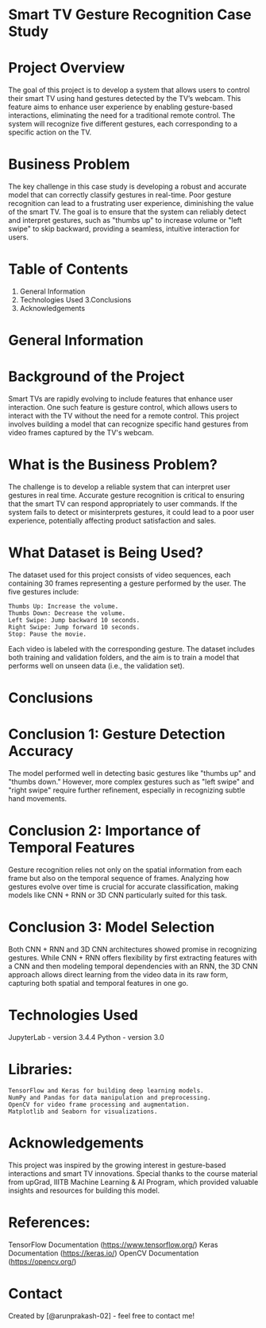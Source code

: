 # Smart TV Gesture Recognition Case Study
# Project Overview
The goal of this project is to develop a system that allows users to control their smart TV using hand gestures detected by the TV’s webcam. This feature aims to enhance user experience by enabling gesture-based interactions, eliminating the need for a traditional remote control. The system will recognize five different gestures, each corresponding to a specific action on the TV.

# Business Problem
The key challenge in this case study is developing a robust and accurate model that can correctly classify gestures in real-time. Poor gesture recognition can lead to a frustrating user experience, diminishing the value of the smart TV. The goal is to ensure that the system can reliably detect and interpret gestures, such as "thumbs up" to increase volume or "left swipe" to skip backward, providing a seamless, intuitive interaction for users.

# Table of Contents
  1. General Information
  2. Technologies Used
  3.Conclusions
  4. Acknowledgements

# General Information
# Background of the Project
Smart TVs are rapidly evolving to include features that enhance user interaction. One such feature is gesture control, which allows users to interact with the TV without the need for a remote control. This project involves building a model that can recognize specific hand gestures from video frames captured by the TV's webcam.

# What is the Business Problem?
The challenge is to develop a reliable system that can interpret user gestures in real time. Accurate gesture recognition is critical to ensuring that the smart TV can respond appropriately to user commands. If the system fails to detect or misinterprets gestures, it could lead to a poor user experience, potentially affecting product satisfaction and sales.

# What Dataset is Being Used?
The dataset used for this project consists of video sequences, each containing 30 frames representing a gesture performed by the user. The five gestures include:

    Thumbs Up: Increase the volume.
    Thumbs Down: Decrease the volume.
    Left Swipe: Jump backward 10 seconds.
    Right Swipe: Jump forward 10 seconds.
    Stop: Pause the movie.
Each video is labeled with the corresponding gesture. The dataset includes both training and validation folders, and the aim is to train a model that performs well on unseen data (i.e., the validation set).

# Conclusions
# Conclusion 1: Gesture Detection Accuracy
The model performed well in detecting basic gestures like "thumbs up" and "thumbs down." However, more complex gestures such as "left swipe" and "right swipe" require further refinement, especially in recognizing subtle hand movements.

# Conclusion 2: Importance of Temporal Features
Gesture recognition relies not only on the spatial information from each frame but also on the temporal sequence of frames. Analyzing how gestures evolve over time is crucial for accurate classification, making models like CNN + RNN or 3D CNN particularly suited for this task.

# Conclusion 3: Model Selection
Both CNN + RNN and 3D CNN architectures showed promise in recognizing gestures. While CNN + RNN offers flexibility by first extracting features with a CNN and then modeling temporal dependencies with an RNN, the 3D CNN approach allows direct learning from the video data in its raw form, capturing both spatial and temporal features in one go.

# Technologies Used
  JupyterLab - version 3.4.4
  Python - version 3.0
# Libraries:
    TensorFlow and Keras for building deep learning models.
    NumPy and Pandas for data manipulation and preprocessing.
    OpenCV for video frame processing and augmentation.
    Matplotlib and Seaborn for visualizations.
# Acknowledgements
This project was inspired by the growing interest in gesture-based interactions and smart TV innovations. Special thanks to the course material from upGrad, IIITB Machine Learning & AI Program, which provided valuable insights and resources for building this model.

# References:

TensorFlow Documentation (https://www.tensorflow.org/)
Keras Documentation (https://keras.io/)
OpenCV Documentation (https://opencv.org/)
# Contact
Created by [@arunprakash-02] - feel free to contact me!
